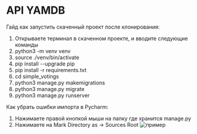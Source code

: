 # API YAMDB

Гайд как запустить скаченный проект после клонирования:
1) Открываете терминал в скаченном проекте, и вводите следующие команды
2) python3 -m venv venv
3) source ./venv/bin/activate
4) pip install --upgrade pip
5) pip install -r requirements.txt
6) cd simple_votings
7) python3 manage.py makemigrations
8) python3 manage.py migrate
9) python3 manage.py runserver

Как убрать ошибки импорта в Pycharm:
1) Нажимаете правой кнопкой мыши на папку где хранится manage.py
2) Нажимаете на Mark Directory as -> Sources Root
![пример](https://i.imgur.com/pCxUHzd.jpeg)
